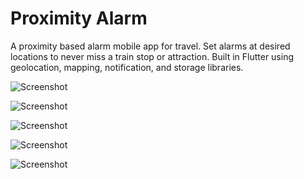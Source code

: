 # Proximity Alarm

A proximity based alarm mobile app for travel. Set alarms at desired locations to never miss a train stop or attraction.
Built in Flutter using geolocation, mapping, notification, and storage libraries.

![Screenshot](documentation/x4LaTmy1JM.png)

![Screenshot](documentation/9DMatpjYOx.png)

![Screenshot](documentation/hpsneGYIwG.png)

![Screenshot](documentation/28kyDS7Pfs.png)

![Screenshot](documentation/oEG7QShjMM.png)

